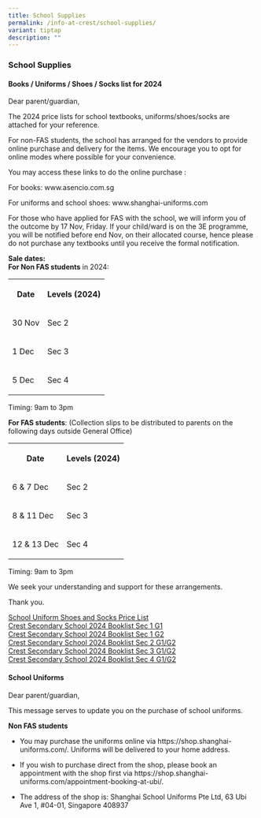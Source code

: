 ```yaml
---
title: School Supplies
permalink: /info-at-crest/school-supplies/
variant: tiptap
description: ""
---
```

<h3>School Supplies</h3>
<h4>Books / Uniforms / Shoes / Socks list for 2024</h4>
<p>Dear parent/guardian,</p>
<p>The 2024 price lists for school textbooks, uniforms/shoes/socks are attached
for your reference.</p>
<p>For non-FAS students, the school has arranged for the vendors to provide
online purchase and delivery for the items. We encourage you to opt for
online modes where possible for your convenience.</p>
<p>You may access these links to do the online purchase :</p>
<p>For books: www.asencio.com.sg</p>
<p>For uniforms and school shoes: www.shanghai-uniforms.com</p>
<p>For those who have applied for FAS with the school, we will inform you
of the outcome by 17 Nov, Friday. If your child/ward is on the 3E programme,
you will be notified before end Nov, on their allocated course, hence please
do not purchase any textbooks until you receive the formal notification.</p>
<p><strong>Sale dates:</strong>
<br><strong>For Non FAS students</strong>&nbsp;in 2024:</p>
<table style="minWidth: 50px">
<colgroup>
<col>
<col>
</colgroup>
<tbody>
<tr>
<th rowspan="1" colspan="1">
<p>Date</p>
</th>
<th rowspan="1" colspan="1">
<p>Levels (2024)</p>
</th>
</tr>
<tr>
<td rowspan="1" colspan="1">
<p>30 Nov</p>
</td>
<td rowspan="1" colspan="1">
<p>Sec 2</p>
</td>
</tr>
<tr>
<td rowspan="1" colspan="1">
<p>1 Dec</p>
</td>
<td rowspan="1" colspan="1">
<p>Sec 3</p>
</td>
</tr>
<tr>
<td rowspan="1" colspan="1">
<p>5 Dec</p>
</td>
<td rowspan="1" colspan="1">
<p>Sec 4</p>
</td>
</tr>
</tbody>
</table>
<p>Timing: 9am to 3pm</p>
<p><strong>For FAS students</strong>: (Collection slips to be distributed
to parents on the following days outside General Office)</p>
<table style="minWidth: 50px">
<colgroup>
<col>
<col>
</colgroup>
<tbody>
<tr>
<th rowspan="1" colspan="1">
<p>Date</p>
</th>
<th rowspan="1" colspan="1">
<p>Levels (2024)</p>
</th>
</tr>
<tr>
<td rowspan="1" colspan="1">
<p>6 &amp; 7 Dec</p>
</td>
<td rowspan="1" colspan="1">
<p>Sec 2</p>
</td>
</tr>
<tr>
<td rowspan="1" colspan="1">
<p>8 &amp; 11 Dec</p>
</td>
<td rowspan="1" colspan="1">
<p>Sec 3</p>
</td>
</tr>
<tr>
<td rowspan="1" colspan="1">
<p>12 &amp; 13 Dec</p>
</td>
<td rowspan="1" colspan="1">
<p>Sec 4</p>
</td>
</tr>
</tbody>
</table>
<p>Timing: 9am to 3pm</p>
<p>We seek your understanding and support for these arrangements.</p>
<p>Thank you.</p>
<p><a href="/files/2023_uniform_shoes_socks_pricelist.pdf" rel="noopener noreferrer nofollow" target="_blank">School Uniform Shoes and Socks Price List</a>
<br><a href="/files/css_booklist_sec1_g1.pdf" rel="noopener noreferrer nofollow" target="_blank">Crest Secondary School 2024 Booklist Sec 1 G1</a>
<br><a href="/files/css_booklist_sec1_g2.pdf" rel="noopener noreferrer nofollow" target="_blank">Crest Secondary School 2024 Booklist Sec 1 G2</a>
<br><a href="/files/css_booklist_sec2_g1g2.pdf" rel="noopener noreferrer nofollow" target="_blank">Crest Secondary School 2024 Booklist Sec 2 G1/G2</a> 
<br><a href="/files/css_booklist_sec3_g1g2.pdf" rel="noopener noreferrer nofollow" target="_blank">Crest Secondary School 2024 Booklist Sec 3 G1/G2</a>
<br><a href="/files/css_booklist_sec4_g1g2.pdf" rel="noopener noreferrer nofollow" target="_blank">Crest Secondary School 2024 Booklist Sec 4 G1/G2</a>
</p>
<h4>School Uniforms</h4>
<p>Dear parent/guardian,</p>
<p>This message serves to update you on the purchase of school uniforms.</p>
<p><strong>Non FAS students</strong>
</p>
<ul data-tight="true" class="tight">
<li>
<p>You may purchase the uniforms online via https://shop.shanghai-uniforms.com/.
Uniforms will be delivered to your home address.</p>
</li>
<li>
<p>If you wish to purchase direct from the shop, please book an appointment
with the shop first via https://shop.shanghai-uniforms.com/appointment-booking-at-ubi/.</p>
</li>
<li>
<p>The address of the shop is: Shanghai School Uniforms Pte Ltd, 63 Ubi Ave
1, #04-01, Singapore 408937</p>
</li>
</ul>
<p></p>